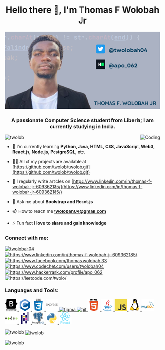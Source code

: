 <h1 align="center">Hello there 👋, I'm Thomas F Wolobah Jr</h1>
<img src="https://github.com/twolob/twolob/blob/master/Profile-Banner.png" style="max-width: 100%;">
<h3 align="center">A passionate Computer Science student from Liberia; I am currently studying in India.</h3>
<img align="right" alt="Coding" src="https://media2.giphy.com/media/qgQUggAC3Pfv687qPC/giphy.gif?cid=ecf05e47blqt1vi9bvtnx9m9w2hiiukq9lc4gxfk2ejrhtew&ep=v1_gifs_search&rid=giphy.gif&ct=g" style="max-width: 100%; display: inline-block;" data-target="animated-image.originalImage">

<p align="left"> <img src="https://komarev.com/ghpvc/?username=twolob&label=Profile%20views&color=0e75b6&style=flat" alt="twolob" /> </p>

- 🌱 I’m currently learning **Python, Java, HTML, CSS, JavaScript, Web3, React.js, Node.js, PostgreSQL, etc.**

- 👨‍💻 All of my projects are available at [https://github.com/twolob/twolob.git](https://github.com/twolob/twolob.git)

- 📝 I regularly write articles on [https://www.linkedin.com/in/thomas-f-wolobah-jr-609362185/](https://www.linkedin.com/in/thomas-f-wolobah-jr-609362185/)

- 💬 Ask me about **Bootstrap and React.js**

- 📫 How to reach me **twolobah04@gmail.com**

- ⚡ Fun fact **I love to share and gain knowledge**

<h3 align="left">Connect with me:</h3>
<p align="left">
<a href="https://twitter.com/twolobah04" target="blank"><img align="center" src="https://raw.githubusercontent.com/rahuldkjain/github-profile-readme-generator/master/src/images/icons/Social/twitter.svg" alt="twolobah04" height="30" width="40" /></a>
<a href="https://www.linkedin.com/in/thomas-f-wolobah-jr-609362185/" target="blank"><img align="center" src="https://raw.githubusercontent.com/rahuldkjain/github-profile-readme-generator/master/src/images/icons/Social/linked-in-alt.svg" alt="https://www.linkedin.com/in/thomas-f-wolobah-jr-609362185/" height="30" width="40" /></a>
<a href="https://www.facebook.com/thomas.wolobah.33" target="blank"><img align="center" src="https://raw.githubusercontent.com/rahuldkjain/github-profile-readme-generator/master/src/images/icons/Social/facebook.svg" alt="https://www.facebook.com/thomas.wolobah.33" height="30" width="40" /></a>
<a href="https://www.codechef.com/users/twolobah04" target="blank"><img align="center" src="https://cdn.jsdelivr.net/npm/simple-icons@3.1.0/icons/codechef.svg" alt="https://www.codechef.com/users/twolobah04" height="30" width="40" /></a>
<a href="https://www.hackerrank.com/profile/apo_062" target="blank"><img align="center" src="https://raw.githubusercontent.com/rahuldkjain/github-profile-readme-generator/master/src/images/icons/Social/hackerrank.svg" alt="https://www.hackerrank.com/profile/apo_062" height="30" width="40" /></a>
<a href="https://leetcode.com/twolo/" target="blank"><img align="center" src="https://raw.githubusercontent.com/rahuldkjain/github-profile-readme-generator/master/src/images/icons/Social/leet-code.svg" alt="https://leetcode.com/twolo/" height="30" width="40" /></a>
</p>

<h3 align="left">Languages and Tools:</h3>
<p align="left"> <a href="https://getbootstrap.com" target="_blank" rel="noreferrer"> <img src="https://raw.githubusercontent.com/devicons/devicon/master/icons/bootstrap/bootstrap-plain-wordmark.svg" alt="bootstrap" width="40" height="40"/> </a> <a href="https://www.cprogramming.com/" target="_blank" rel="noreferrer"> <img src="https://raw.githubusercontent.com/devicons/devicon/master/icons/c/c-original.svg" alt="c" width="40" height="40"/> </a> <a href="https://www.w3schools.com/css/" target="_blank" rel="noreferrer"> <img src="https://raw.githubusercontent.com/devicons/devicon/master/icons/css3/css3-original-wordmark.svg" alt="css3" width="40" height="40"/> </a> <a href="https://expressjs.com" target="_blank" rel="noreferrer"> <img src="https://raw.githubusercontent.com/devicons/devicon/master/icons/express/express-original-wordmark.svg" alt="express" width="40" height="40"/> </a> <a href="https://www.figma.com/" target="_blank" rel="noreferrer"> <img src="https://www.vectorlogo.zone/logos/figma/figma-icon.svg" alt="figma" width="40" height="40"/> </a> <a href="https://git-scm.com/" target="_blank" rel="noreferrer"> <img src="https://www.vectorlogo.zone/logos/git-scm/git-scm-icon.svg" alt="git" width="40" height="40"/> </a> <a href="https://www.w3.org/html/" target="_blank" rel="noreferrer"> <img src="https://raw.githubusercontent.com/devicons/devicon/master/icons/html5/html5-original-wordmark.svg" alt="html5" width="40" height="40"/> </a> <a href="https://www.java.com" target="_blank" rel="noreferrer"> <img src="https://raw.githubusercontent.com/devicons/devicon/master/icons/java/java-original.svg" alt="java" width="40" height="40"/> </a> <a href="https://developer.mozilla.org/en-US/docs/Web/JavaScript" target="_blank" rel="noreferrer"> <img src="https://raw.githubusercontent.com/devicons/devicon/master/icons/javascript/javascript-original.svg" alt="javascript" width="40" height="40"/> </a> <a href="https://www.linux.org/" target="_blank" rel="noreferrer"> <img src="https://raw.githubusercontent.com/devicons/devicon/master/icons/linux/linux-original.svg" alt="linux" width="40" height="40"/> </a> <a href="https://www.mysql.com/" target="_blank" rel="noreferrer"> <img src="https://raw.githubusercontent.com/devicons/devicon/master/icons/mysql/mysql-original-wordmark.svg" alt="mysql" width="40" height="40"/> </a> <a href="https://nodejs.org" target="_blank" rel="noreferrer"> <img src="https://raw.githubusercontent.com/devicons/devicon/master/icons/nodejs/nodejs-original-wordmark.svg" alt="nodejs" width="40" height="40"/> </a> <a href="https://pandas.pydata.org/" target="_blank" rel="noreferrer"> <img src="https://raw.githubusercontent.com/devicons/devicon/2ae2a900d2f041da66e950e4d48052658d850630/icons/pandas/pandas-original.svg" alt="pandas" width="40" height="40"/> </a> <a href="https://www.postgresql.org" target="_blank" rel="noreferrer"> <img src="https://raw.githubusercontent.com/devicons/devicon/master/icons/postgresql/postgresql-original-wordmark.svg" alt="postgresql" width="40" height="40"/> </a> <a href="https://www.python.org" target="_blank" rel="noreferrer"> <img src="https://raw.githubusercontent.com/devicons/devicon/master/icons/python/python-original.svg" alt="python" width="40" height="40"/> </a> <a href="https://reactjs.org/" target="_blank" rel="noreferrer"> <img src="https://raw.githubusercontent.com/devicons/devicon/master/icons/react/react-original-wordmark.svg" alt="react" width="40" height="40"/> </a> </p>

<p><img align="left" src="https://github-readme-stats.vercel.app/api/top-langs?username=twolob&show_icons=true&locale=en&layout=compact" alt="twolob" /></p>

<p>&nbsp;<img align="center" src="https://github-readme-stats.vercel.app/api?username=twolob&show_icons=true&locale=en" alt="twolob" /></p>

<p><img align="center" src="https://github-readme-streak-stats.herokuapp.com/?user=twolob&" alt="twolob" /></p>


